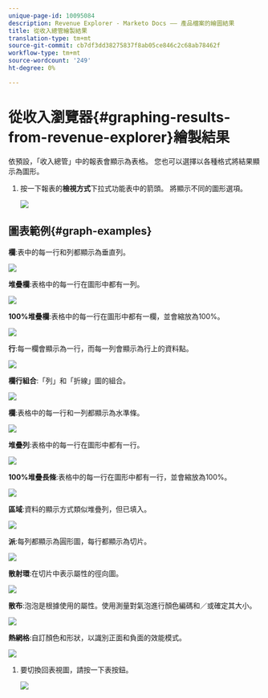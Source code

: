 ```yaml
---
unique-page-id: 10095084
description: Revenue Explorer - Marketo Docs —— 產品檔案的繪圖結果
title: 從收入總管繪製結果
translation-type: tm+mt
source-git-commit: cb7df3dd38275837f8ab05ce846c2c68ab78462f
workflow-type: tm+mt
source-wordcount: '249'
ht-degree: 0%

---
```



# 從收入瀏覽器{#graphing-results-from-revenue-explorer}繪製結果

依預設，「收入總管」中的報表會顯示為表格。 您也可以選擇以各種格式將結果顯示為圖形。

1. 按一下報表的&#x200B;**檢視方式**&#x200B;下拉式功能表中的箭頭。 將顯示不同的圖形選項。

   ![](assets/one-1.png)

## 圖表範例{#graph-examples}

**欄**:表中的每一行和列都顯示為垂直列。

![](assets/column.png)

**堆疊欄**:表格中的每一行在圖形中都有一列。

![](assets/stacked-column.png)

**100%堆疊欄**:表格中的每一行在圖形中都有一欄，並會縮放為100%。

![](assets/100-stacked-column.png)

**行**:每一欄會顯示為一行，而每一列會顯示為行上的資料點。

![](assets/line.png)

**欄行組合**:「列」和「折線」圖的組合。

![](assets/column-line-combo.png)

**欄**:表格中的每一行和一列都顯示為水準條。

![](assets/bar.png)

**堆疊列**:表格中的每一行在圖形中都有一行。

![](assets/stacked-bar.png)

**100%堆疊長條**:表格中的每一行在圖形中都有一行，並會縮放為100%。

![](assets/100-stacked-bar.png)

**區域**:資料的顯示方式類似堆疊列，但已填入。

![](assets/area.png)

**派**:每列都顯示為圓形圖，每行都顯示為切片。

![](assets/pie.png)

**散射環**:在切片中表示屬性的徑向圖。

![](assets/sunburst.png)

**散布**:泡泡是根據使用的屬性。使用測量對氣泡進行顏色編碼和／或確定其大小。

![](assets/scatter.png)

**熱網格**:自訂顏色和形狀，以識別正面和負面的效能模式。

![](assets/heat-grid.png)

1. 要切換回表視圖，請按一下表按鈕。

   ![](assets/two-1.png)
